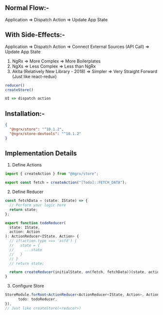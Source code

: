 ## Normal Flow:-

Application => Dispatch Action => Update App State

## With Side-Effects:-

Application => Dispatch Action => Connect External Sources (API Call) => Update App State

1. NgRx => More Complex => More Boilerplates
2. NgXs => Less Complex => Less than NgRx
3. Akita (Relatively New Library - 2018) => Simpler => Very Straight Forward (Just like react-redux)

```javascript
reducer()
createStore()

UI => dispatch action
```

## Installation:-

```json
{
  "@ngrx/store": "^10.1.2",
  "@ngrx/store-devtools": "^10.1.2"
}
```

## Implementation Details

1. Define Actions

```typescript
import { createAction } from "@ngrx/store";

export const fetch = createAction("[Todo]::FETCH_DATA");
```

2. Define Reducer

```typescript
const fetchData = (state: IState) => {
  // Perform your logic here
  return state;
};

export function todoReducer(
  state: IState,
  action: Action
): ActionReducer<IState, Action> {
  // if(action.type === 'asfd') {
  //   state = {
  //     ...state
  //   }
  // }
  // return state;

  return createReducer(initialState, on(fetch, fetchData))(state, action);
}
```

3. Configure Store

```typescript
StoreModule.forRoot<ActionReducer<ActionReducer<IState, Action>, Action>>({
      todo: todoReducer,
}),
// Just like createStore(<reducer>)
```

